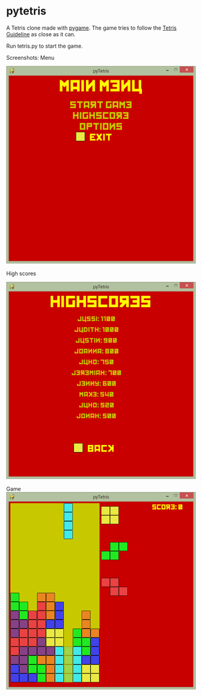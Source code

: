 pytetris
========

A Tetris clone made with [pygame](http://www.pygame.org). The game tries to follow the [Tetris Guideline](http://tetrisconcept.net/wiki/Tetris_Guideline) as close as it can.

Run tetris.py to start the game.

Screenshots:
Menu

![Menu](https://github.com/bradur/pytetris/raw/master/screenshots/menu.png "menu")

High scores

![Highscores](https://github.com/bradur/pytetris/raw/master/screenshots/highscores.png "high scores")

Game
![Game](https://github.com/bradur/pytetris/raw/master/screenshots/game.png "game")



